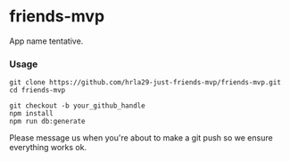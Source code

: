 # friends-mvp

App name tentative.

### Usage

```
git clone https://github.com/hrla29-just-friends-mvp/friends-mvp.git
cd friends-mvp

git checkout -b your_github_handle
npm install
npm run db:generate
```

Please message us when you're about to make a git push so we ensure everything works ok.